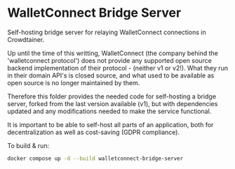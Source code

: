 # WalletConnect Bridge Server

Self-hosting bridge server for relaying WalletConnect connections in Crowdtainer.

Up until the time of this writting, WalletConnect (the company behind the 'walletconnect protocol') does not provide any supported open source backend implementation of their protocol - (neither v1 or v2!). What they run in their domain API's is closed source, and what used to be available as open source is no longer maintained by them.

Therefore this folder provides the needed code for self-hosting a bridge server, forked from the last version available (v1), but with dependencies updated and any modifications needed to make the service functional.

It is important to be able to self-host all parts of an application, both for decentralization as well as cost-saving (GDPR compliance).

To build & run:
```sh
docker compose up -d --build walletconnect-bridge-server 
```